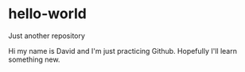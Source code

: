 # hello-world
Just another repository

Hi my name is David and I'm just practicing Github.
Hopefully I'll learn something new.
